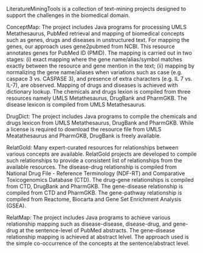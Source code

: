 LiteratureMiningTools is a collection of text-mining projects designed to support the challenges in the biomedical domain. 


ConceptMap: The project includes Java programs for processing UMLS Metathesaurus, PubMed retrieval and mapping of biomedical concepts such as genes, drugs and diseases in unstructured text. For mapping the genes, our approach uses gene2pubmed from NCBI. This resource annotates genes for PubMed ID (PMID). The mapping is carried out in two stages: (i) exact mapping where the gene name/alias/symbol matches exactly between the resource and gene mention in the text; (ii) mapping by normalizing the gene name/aliases when variations such as case (e.g. caspace 3 vs. CASPASE 3), and presence of extra characters (e.g. IL 7 vs. IL-7), are observed. Mapping of drugs and diseases is achieved with dictionary lookup. The chemicals and drugs lexion is compiled from three resources namely UMLS Metathesaurus, DrugBank and PharmGKB. The disease lexicon is compiled from UMLS Metathesaurus.

DrugDict: The project includes Java programs to compile the chemicals and drugs lexicon from UMLS Metathesaurus, DrugBank and PharmGKB. While a license is required to download the resource file from UMLS Meatathesaurus and PharmGKB, DrugBank is freely available. 

RelatGold: Many expert-curated resources for relationships between various concepts are available. RelatGold projects are developed to compile such relationships to provide a consistent list of relationships from the available resources. The disease-drug relationship is compiled from National Drug File - Reference Terminology (NDF-RT) and Comparative Toxicogenomics Database (CTD). The drug-gene relationships is compiled from CTD, DrugBank and PharmGKB. The gene-disease relationship is compiled from CTD and PharmGKB. The gene-pathway relationship is compiled from Reactome, Biocarta and Gene Set Enrichment Analysis (GSEA).      

RelatMap: The project includes Java programs to achieve various relationship mapping such as disease-disease, disease-drug, and gene-drug at the sentence-level of PubMed abstracts. The gene-disease relationship mapping is achieved at abstract lelvel. The approach used is the simple co-occurrence of the concepts at the sentence/abstract level. 

